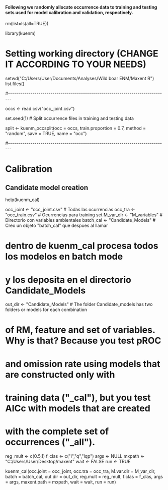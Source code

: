 
#### Following we randomly allocate occurrence data to training and testing sets used for model calibration and validation, respectively.


rm(list=ls(all=TRUE))

library(kuenm)

# Setting working directory (CHANGE IT ACCORDING TO YOUR NEEDS)

setwd("C:/Users/User/Documents/Analyses/Wild boar ENM/Maxent R")
list.files()

#-------------------------------------------------------------------------------

occs <- read.csv("occ_joint.csv") 

set.seed(1)  # Split occurrence files in training and testing data

split <- kuenm_occsplit(occ = occs, train.proportion = 0.7, method = "random", save = TRUE, name = "occ")

#-------------------------------------------------------------------------------

# Calibration
## Candidate model creation

help(kuenm_cal)

occ_joint <- "occ_joint.csv"  # Todas las ocurrencias
occ_tra <- "occ_train.csv"    # Ocurrencias para training set
M_var_dir <- "M_variables"    # Directorio con variables ambientales
batch_cal <- "Candidate_Models"  # Creo un objeto "batch_cal" que despues al llamar

# dentro de kuenm_cal procesa todos los modelos en batch mode
# y los deposita en el directorio Candidate_Models

out_dir <- "Candidate_Models" # The folder Candidate_models has two folders or models for each combination
# of RM, feature and set of variables. Why is that? Because you test pROC 
# and omission rate using models that are constructed only with
# training data ("_cal"), but you test AICc with models that are created
# with the complete set of occurrences ("_all").

reg_mult <- c(0.5,1)
f_clas <- c("l","q","lqp")
args <- NULL
mxpath <- "C:/Users/User/Desktop/maxent"
wait <- FALSE
run <- TRUE

kuenm_cal(occ.joint = occ_joint, occ.tra = occ_tra, M.var.dir = M_var_dir, 
          batch = batch_cal, out.dir = out_dir, 
          reg.mult = reg_mult, f.clas = f_clas, args = args, 
          maxent.path = mxpath, wait = wait, run = run)

